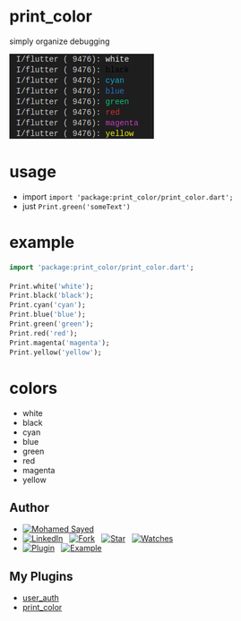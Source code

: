 # print_color

simply organize debugging

![screenshot](screenshot.png)


# usage
* import `import 'package:print_color/print_color.dart';`
* just `Print.green('someText')`


# example
```dart
import 'package:print_color/print_color.dart';

Print.white('white');
Print.black('black');
Print.cyan('cyan');
Print.blue('blue');
Print.green('green');
Print.red('red');
Print.magenta('magenta');
Print.yellow('yellow');
```


# colors

* white
* black
* cyan
* blue
* green
* red
* magenta
* yellow


## Author
* [![Mohamed Sayed](https://cdn3.iconfinder.com/data/icons/social-media-square-flat/1024/line-512.png)](https://msayed.net)
* [![LinkedIn](https://img.shields.io/badge/LinkedIn-in-0e76a8)](http://linkedin.msayed.net) &nbsp; [![Fork](https://img.shields.io/github/forks/MohamedSayed95/print_color?style=social)](https://github.com/MohamedSayed95/print_color/fork) &nbsp; [![Star](https://img.shields.io/github/stars/MohamedSayed95/print_color?style=social)](https://github.com/MohamedSayed95/print_color/star) &nbsp; [![Watches](https://img.shields.io/github/watchers/MohamedSayed95/print_color?style=social)](https://github.com/MohamedSayed95/print_color/) 
* [![Plugin](https://img.shields.io/badge/Get%20library-pub-blue)](https://pub.dev/packages/print_color) &nbsp; [![Example](https://img.shields.io/badge/Example-Ex-success)](https://pub.dev/packages/print_color#-example-tab-)

## My Plugins
* [user_auth](https://pub.dev/packages/user_auth)
* [print_color](https://pub.dev/packages/print_color)

